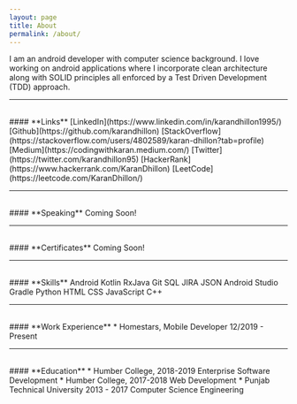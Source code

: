 ```yaml
---
layout: page
title: About
permalink: /about/
---
```


I am an android developer with computer science background. I love working on android applications where I incorporate clean architecture along with SOLID principles all enforced by a Test Driven Development (TDD) approach.

---
<br>
#### **Links**
[LinkedIn](https://www.linkedin.com/in/karandhillon1995/) [Github](https://github.com/karandhillon) [StackOverflow](https://stackoverflow.com/users/4802589/karan-dhillon?tab=profile) [Medium](https://codingwithkaran.medium.com/) [Twitter](https://twitter.com/karandhillon95) [HackerRank](https://www.hackerrank.com/KaranDhillon) [LeetCode](https://leetcode.com/KaranDhillon/)

---
<br>
#### **Speaking**
Coming Soon!

---
<br>
#### **Certificates**
Coming Soon!

---
<br>
#### **Skills**
Android Kotlin RxJava Git SQL JIRA JSON Android Studio Gradle Python HTML CSS JavaScript C++

---
<br>
#### **Work Experience**
* Homestars, Mobile Developer 12/2019 - Present

---
<br>
#### **Education**
* Humber College, 2018-2019 Enterprise Software Development
* Humber College, 2017-2018 Web Development
* Punjab Technical University 2013 - 2017 Computer Science Engineering 